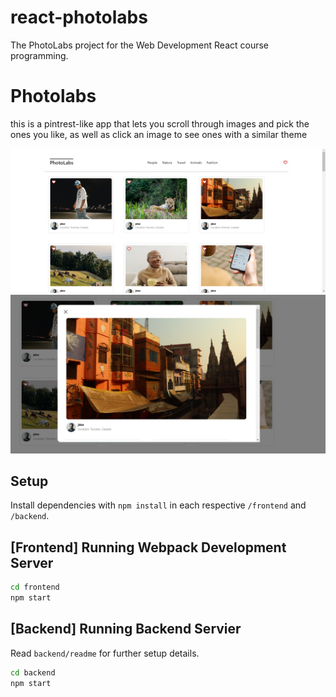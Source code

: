 # react-photolabs
The PhotoLabs project for the Web Development React course programming.

# Photolabs
this is a pintrest-like app that lets you scroll through images and pick the ones you like, as well as click an image to see ones with a similar theme

![main page](screenshots/01.png)
![related photos](screenshots/12.png)

## Setup

Install dependencies with `npm install` in each respective `/frontend` and `/backend`.

## [Frontend] Running Webpack Development Server

```sh
cd frontend
npm start
```

## [Backend] Running Backend Servier

Read `backend/readme` for further setup details.

```sh
cd backend
npm start
```
